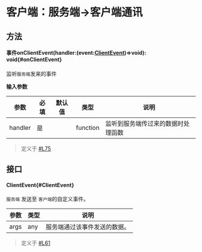 <script setup>
import '/style.css'
</script>
# 客户端：服务端->客户端通讯

## 方法


#### <font id="API" /><font id="Event" >事件</font>onClientEvent(<font id="Type">handler:(event:[ClientEvent](./serverToClient#ClientEvent))=>void</font>)<font id="Type">: void</font>{#onClientEvent}
监听`服务端`发来的事件

**输入参数**

| **参数** | **必填** | **默认值** | **类型** | **说明** |
| --- | --- | --- | --- | --- |
| handler | 是 | | function | 监听到服务端传过来的数据时处理函数 |

> 定义于 [#L75](https://github.com/box3lab/arena_dts/blob/main/ClientAPI.d.ts#L75)

## 接口

#### <font id="API" />ClientEvent{#ClientEvent}
`服务端` 发送至 `客户端`的自定义事件。

| **参数** | **类型** | **说明** |
| --- | --- | --- |
| args | any | 服务端通过该事件发送的数据。 |


> 定义于 [#L61](https://github.com/box3lab/arena_dts/blob/main/ClientAPI.d.ts#L61)